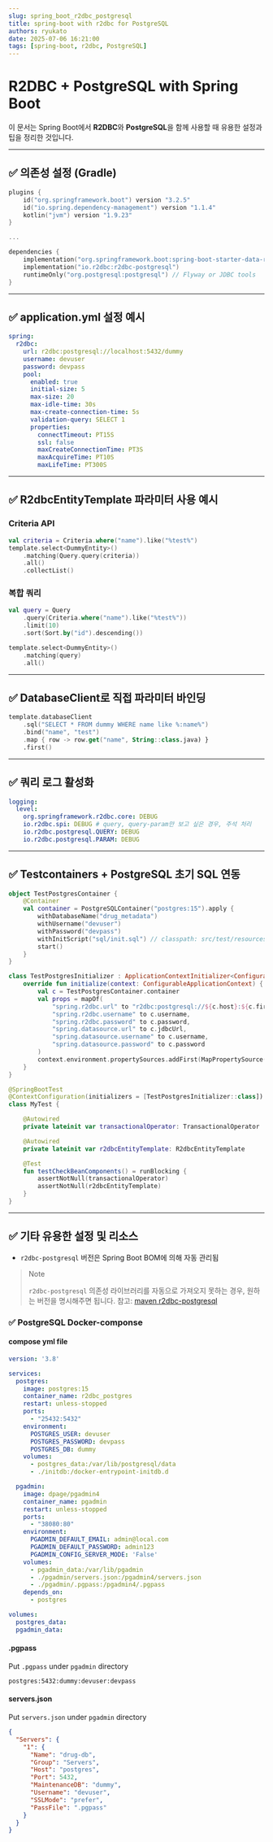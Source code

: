 ```yaml
---
slug: spring_boot_r2dbc_postgresql 
title: spring-boot with r2dbc for PostgreSQL
authors: ryukato
date: 2025-07-06 16:21:00
tags: [spring-boot, r2dbc, PostgreSQL]
---
```


# R2DBC + PostgreSQL with Spring Boot

이 문서는 Spring Boot에서 **R2DBC**와 **PostgreSQL**을 함께 사용할 때 유용한 설정과 팁을 정리한 것입니다.

---
<!-- truncate -->

## ✅ 의존성 설정 (Gradle)

```kotlin
plugins {
    id("org.springframework.boot") version "3.2.5"
    id("io.spring.dependency-management") version "1.1.4"
    kotlin("jvm") version "1.9.23"
}

...

dependencies {
    implementation("org.springframework.boot:spring-boot-starter-data-r2dbc")
    implementation("io.r2dbc:r2dbc-postgresql")
    runtimeOnly("org.postgresql:postgresql") // Flyway or JDBC tools
}
```

---

## ✅ application.yml 설정 예시

```yaml
spring:
  r2dbc:
    url: r2dbc:postgresql://localhost:5432/dummy
    username: devuser
    password: devpass
    pool:
      enabled: true
      initial-size: 5
      max-size: 20
      max-idle-time: 30s
      max-create-connection-time: 5s
      validation-query: SELECT 1
      properties:
        connectTimeout: PT15S
        ssl: false
        maxCreateConnectionTime: PT3S
        maxAcquireTime: PT10S
        maxLifeTime: PT300S
```

---

## ✅ R2dbcEntityTemplate 파라미터 사용 예시

### Criteria API

```kotlin
val criteria = Criteria.where("name").like("%test%")
template.select<DummyEntity>()
    .matching(Query.query(criteria))
    .all()
    .collectList()
```

### 복합 쿼리

```kotlin
val query = Query
    .query(Criteria.where("name").like("%test%"))
    .limit(10)
    .sort(Sort.by("id").descending())

template.select<DummyEntity>()
    .matching(query)
    .all()
```

---

## ✅ DatabaseClient로 직접 파라미터 바인딩

```kotlin
template.databaseClient
    .sql("SELECT * FROM dummy WHERE name like %:name%")
    .bind("name", "test")
    .map { row -> row.get("name", String::class.java) }
    .first()
```

---

## ✅ 쿼리 로그 활성화

```yaml
logging:
  level:
    org.springframework.r2dbc.core: DEBUG
    io.r2dbc.spi: DEBUG # query, query-param만 보고 싶은 경우, 주석 처리
    io.r2dbc.postgresql.QUERY: DEBUG
    io.r2dbc.postgresql.PARAM: DEBUG
```

---

## ✅ Testcontainers + PostgreSQL 초기 SQL 연동

```kotlin
object TestPostgresContainer {
    @Container
    val container = PostgreSQLContainer("postgres:15").apply {
        withDatabaseName("drug_metadata")
        withUsername("devuser")
        withPassword("devpass")
        withInitScript("sql/init.sql") // classpath: src/test/resources/sql/init.sql
        start()
    }
}
```

```kotlin
class TestPostgresInitializer : ApplicationContextInitializer<ConfigurableApplicationContext> {
    override fun initialize(context: ConfigurableApplicationContext) {
        val c = TestPostgresContainer.container
        val props = mapOf(
            "spring.r2dbc.url" to "r2dbc:postgresql://${c.host}:${c.firstMappedPort}/${c.databaseName}",
            "spring.r2dbc.username" to c.username,
            "spring.r2dbc.password" to c.password,
            "spring.datasource.url" to c.jdbcUrl,
            "spring.datasource.username" to c.username,
            "spring.datasource.password" to c.password
        )
        context.environment.propertySources.addFirst(MapPropertySource("testcontainers", props))
    }
}
```

```kotlin
@SpringBootTest
@ContextConfiguration(initializers = [TestPostgresInitializer::class])
class MyTest {

    @Autowired
    private lateinit var transactionalOperator: TransactionalOperator

    @Autowired
    private lateinit var r2dbcEntityTemplate: R2dbcEntityTemplate

    @Test
    fun testCheckBeanComponents() = runBlocking {
        assertNotNull(transactionalOperator)
        assertNotNull(r2dbcEntityTemplate)
    }
}
```

---

## ✅ 기타 유용한 설정 및 리소스

- `r2dbc-postgresql` 버전은 Spring Boot BOM에 의해 자동 관리됨

> Note
>
> `r2dbc-postgresql` 의존성 라이브러리를 자동으로 가져오지 못하는 경우, 원하는 버전을 명시해주면 됩니다. 
> 참고: [maven r2dbc-postgresql](https://mvnrepository.com/artifact/io.r2dbc/r2dbc-postgresql)

### ✅ PostgreSQL Docker-componse
#### compose yml file
```yaml title="docker-compose.yml"
version: '3.8'

services:
  postgres:
    image: postgres:15
    container_name: r2dbc_postgres
    restart: unless-stopped
    ports:
      - "25432:5432"
    environment:
      POSTGRES_USER: devuser
      POSTGRES_PASSWORD: devpass
      POSTGRES_DB: dummy
    volumes:
      - postgres_data:/var/lib/postgresql/data
      - ./initdb:/docker-entrypoint-initdb.d

  pgadmin:
    image: dpage/pgadmin4
    container_name: pgadmin
    restart: unless-stopped
    ports:
      - "38080:80"
    environment:
      PGADMIN_DEFAULT_EMAIL: admin@local.com
      PGADMIN_DEFAULT_PASSWORD: admin123
      PGADMIN_CONFIG_SERVER_MODE: 'False'
    volumes:
      - pgadmin_data:/var/lib/pgadmin
      - ./pgadmin/servers.json:/pgadmin4/servers.json
      - ./pgadmin/.pgpass:/pgadmin4/.pgpass
    depends_on:
      - postgres

volumes:
  postgres_data:
  pgadmin_data:

```
#### .pgpass
Put `.pgpass` under `pgadmin` directory

```text title=".pgpass"
postgres:5432:dummy:devuser:devpass
```

#### servers.json
Put `servers.json` under `pgadmin` directory
```json title="servers.json"
{
  "Servers": {
    "1": {
      "Name": "drug-db",
      "Group": "Servers",
      "Host": "postgres",
      "Port": 5432,
      "MaintenanceDB": "dummy",
      "Username": "devuser",
      "SSLMode": "prefer",
      "PassFile": ".pgpass"
    }
  }
}
```